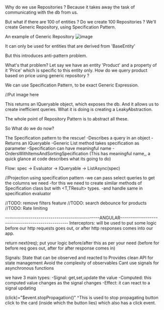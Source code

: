 Why do we use Repositories ?
Because it takes away the task of communicating with the db from us.

But what if there are 100 of entities ? Do we create 100 Repositories ?
We'll create Generic Repository, using Specification Pattern.

An example of Generic Repository
![image](https://github.com/user-attachments/assets/bad7ed35-8b67-44c4-bb66-1655fccca0c9)

It can only be used for entities that are derived from 'BaseEntity'

But this introduces anti-pattern problem.

What's that problem?
Let say we have an entity 'Product' and a property of it 'Price' which is specific to this entity only.
How do we query product based on price using generic repository ?

We can use Specification Pattern, to be exact Generic Expression.

//Put image here

This returns an IQueryable object, which exposes the db.
And it allows us to create inefficient queries.
What it is doing is creating a LeakyAbstraction.

The whole point of Repository Pattern is to abstract all these.

So What do we do now?

The Specification pattern to the rescue!
    -Describes a query in an object
    -Returns an IQueryable<T>
    -Generic List method takes specification as parameter
    -Specification can have meaningful name
        -OrdersWithItemsAndSortingSpecification
        (This has meaningful name,, a quick glance at code describes what its going to do)

Flow:
spec -> Evaluator -> IQueryable<T> -> ListAsync(spec)

//Projection using specification pattern
    -we can pass select queries to get the columns we need
    -for this we need to create similar methods of Specification class but with <T,TResult> types.
    -and handle same in specification evaluator

//TODO: remove filters feature
//TODO: search debounce for products
//TODO: Rate limiting

------------------------------------------------ANGULAR---------------------------------------------------
Interceptors:
will be used to put some logic before our http requests goes out, or after http responses comes into our app.

return next(req); put your logic before/after this as per your need (before for before req goes out, after for after response comes in)

Signals:
State that can be observed and reacted to
Provides clean API for state management
Avoid the complexity of observables
Cant use signals for asynchronous functions

we have 3 main types:
-Signal: get,set,update the value
-Computed: this computed value changes as the signal changes
-Effect: it can react to a signal updating

(click)="$event.stopPropagation()"
^This is used to stop propagating button click to the card (inside which the button lies) which also has a click event.

